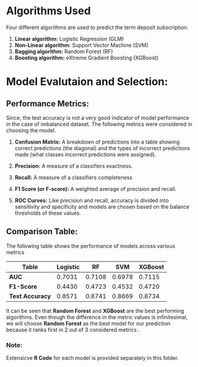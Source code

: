 
# Algorithms Used

Four different algorithms are used to predict the term deposit subscription.
1.	**Linear algorithm:** Logistic Regression (GLM)
2. 	**Non-Linear algorithm:** Support Vector Machine (SVM)
3. 	**Bagging algorithm:** Random Forest (RF)
4. 	**Boosting algorithm:** eXtreme Gradient Boosting (XGBoost)


# Model Evalutaion and Selection:

## Performance Metrics:

Since, the test accuracy is not a very good indicator of model performance in the case of imbalanced dataset. The following metrics were considered in choosing the model.
1.	**Confusion Matrix:** A breakdown of predictions into a table showing correct predictions (the diagonal) and the types of incorrect predictions made (what classes incorrect predictions were assigned).

2.	**Precision:** A measure of  a classifiers exactness.

3.	**Recall:** A measure of a classifiers completeness

4.	**F1 Score (or F-score):** A weighted average of precision and recall.

5.	**ROC Curves:** Like precision and recall, accuracy is divided into sensitivity and specificity and models are chosen based on the balance thresholds of these values.


## Comparison Table:

The following table shows the performance of models across various metrics

Table             | Logistic | RF | SVM | XGBoost
-----------       | -----    |----| ----| ------- 
**AUC**           | 0.7031   | 0.7108| 0.6978| 0.7115
**F1-Score**      | 0.4430 | 0.4723 | 0.4532 | 0.4720
**Test Accuracy** | 0.8571 | 0.8741 | 0.8669 | 0.8734

It can be seen that **Random Forest** and **XGBoost**  are the best performing algorithms. Even though the difference in the metric values is infinitesimal, we will choose **Random Forest** as the best model for our prediction because it ranks first in 2 out of 3 considered metrics .


### Note:
Extensicve **R Code** for each model is provided separately in this folder. 



















